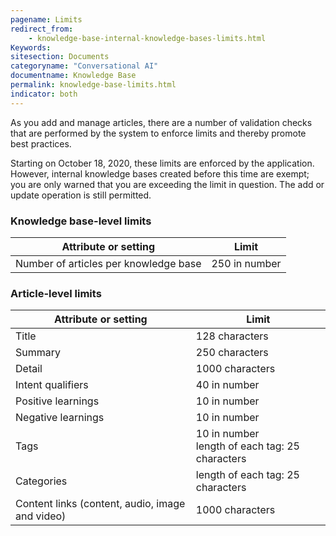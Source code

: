 ```yaml
---
pagename: Limits
redirect_from:
    - knowledge-base-internal-knowledge-bases-limits.html
Keywords:
sitesection: Documents
categoryname: "Conversational AI"
documentname: Knowledge Base
permalink: knowledge-base-limits.html
indicator: both
---
```


As you add and manage articles, there are a number of validation checks that are performed by the system to enforce limits and thereby promote best practices. 

Starting on October 18, 2020, these limits are enforced by the application. However, internal knowledge bases created before this time are exempt; you are only warned that you are exceeding the limit in question. The add or update operation is still permitted.

### Knowledge base-level limits

| Attribute or setting | Limit |
| --- | --- |
| Number of articles per knowledge base | 250 in number |

### Article-level limits

| Attribute or setting | Limit |
| --- | --- |
| Title | 128 characters |
| Summary | 250 characters | 
| Detail | 1000 characters |
| Intent qualifiers | 40 in number |
| Positive learnings | 10 in number |
| Negative learnings | 10 in number |
| Tags | 10 in number<br>length of each tag: 25 characters |
| Categories | length of each tag: 25 characters |
| Content links (content, audio, image and video) | 1000 characters |